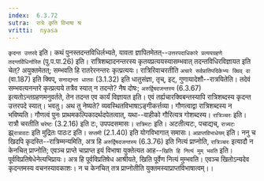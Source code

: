```yaml
---
index:  6.3.72
sutra:  रात्रेः कृति विभाषा श्र
vritti:  nyasa
---
```


`कृदन्त उत्तरदे` इति। कथं पुनस्तदन्तविधिर्लभ्यते, यावता ज्ञापितमेतत्--`उत्तरपदाधिकारे प्रत्ययग्रहणे तदन्तर्विधिर्नास्ति` (पु.प.पा.26) इति। रात्रिशब्दादनन्तरस्य कृतयप्रत्ययस्यासम्भवात् तदन्तविधिरविज्ञायत इति चेत्? अयुक्तमेतत्; सम्भवति हि रातरेरनन्तरः कृत्प्रत्ययः। रात्रिरिवाचरतीति `अचारे सर्वप्रातिपदिकेभ्यः क्विव् वा` (वा.187) इति क्विप्, `सनाद्यन्ता धातवः` (3.1.32) इति धातुसंज्ञा, तृच्, इट्, गुणायादेशौ--रात्रयितेति। तदेवं सम्भवत्यनन्तरे कृत्प्रत्यये तत्रैव स्यात् न तदन्ते? नैष दोषः; `अरुर्द्विषदजन्तस्य` (6.3.67) इत्यतोऽन्तग्रहणमनुवर्तते, तेन तदन्त एव कार्यं विज्ञायत इति। एवं तर्ह्यचारक्विबन्तस्यापि रात्रिशब्दस्य कृदन्त उत्तरपदे स्यात्। भवतु। अथ तु नेष्यते? व्यवस्थितविभाषाऽङ्गीकर्त्तव्या। गौणत्वाद्वा रात्रिशब्दस्य न भविष्यति। गौणत्वं पुनः प्राथमकल्पिकादर्थदपेतत्वात्, यथा--वाहीको गौरित्यत्र गोशब्दस्य। `रात्रिञ्चरः` इति। रात्रौ चरतीति `चरेष्टः` (3.2.16) इति टः, उपपदसमासः। `रात्रिमटः` इति। अटतीत्यटः, पचाद्यच्, `रात्र्यटः` झ्र्`रात्रावटः` इति मुद्रितः पाठःट इति। `सप्तमी` (2.1.40) इति योगविभागात् समासः। `अप्राप्तविभाधेयम्` इति। ननु च खिदपि कृदस्ति--रात्रिम्मन्यमिति, अत्र हि `अरुर्द्विषदजन्तस्य` (6.3.76) इति नित्यं प्राप्नोति, `रात्रिञ्चरः` इत्यादौ न केनचित् प्राप्नोति; एवञ्च प्राप्ते चाप्राप्त इयं विभाषा युक्तेत्यत आह--`खिति हि नित्यं मुम् भवति` इति। पूर्वविप्रतिषेधेनेत्यभिप्रायः। अत्र हि पूर्वविप्रतिषेध आश्रीयते, खिति पूर्वेण नित्यं मुम्भवति। एवञ्च खितोऽन्यदेव कृदन्तमस्य वचनस्यावकाशः। न च केनचित् तत्र प्राप्नोतीति युक्तमस्याप्राप्तविभाषात्वम्।।

